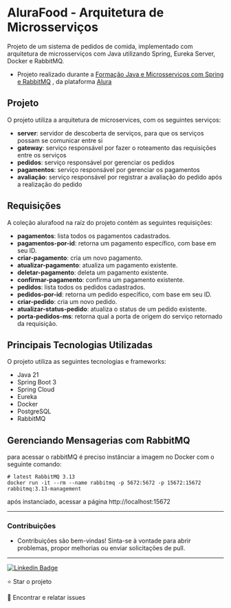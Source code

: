 # AluraFood - Arquitetura de Microsserviços

Projeto de um sistema de pedidos de comida, implementado com arquitetura de microsserviços com Java utilizando Spring, Eureka Server, Docker e RabbitMQ. 

- Projeto realizado durante a [Formação Java e Microsserviços com Spring e RabbitMQ](https://cursos.alura.com.br/formacao-java-microsservicos) , da plataforma [Alura](https://www.alura.com.br/)

## Projeto
O projeto utiliza a arquitetura de microservices, com os seguintes serviços:

* <b>server</b>: servidor de descoberta de serviços, para que os serviços possam se comunicar entre si
* <b>gateway</b>: serviço responsável por fazer o roteamento das requisições entre os serviços
* <b>pedidos</b>: serviço responsável por gerenciar os pedidos
* <b>pagamentos</b>: serviço responsável por gerenciar os pagamentos
* <b>avaliação</b>: serviço responsável por registrar a avaliação do pedido após a realização do pedido

## Requisições

A coleção alurafood na raíz do projeto contém as seguintes requisições:

* <b>pagamentos</b>: lista todos os pagamentos cadastrados.
* <b>pagamentos-por-id</b>: retorna um pagamento específico, com base em seu ID.
* <b>criar-pagamento</b>: cria um novo pagamento.
* <b>atualizar-pagamento</b>: atualiza um pagamento existente.
* <b>deletar-pagamento</b>: deleta um pagamento existente.
* <b>confirmar-pagamento</b>: confirma um pagamento existente.
* <b>pedidos</b>: lista todos os pedidos cadastrados.
* <b>pedidos-por-id</b>: retorna um pedido específico, com base em seu ID.
* <b>criar-pedido</b>: cria um novo pedido.
* <b>atualizar-status-pedido</b>: atualiza o status de um pedido existente.
* <b>porta-pedidos-ms</b>: retorna qual a porta de origem do serviço retornado da requisição.

## Principais Tecnologias Utilizadas
O projeto utiliza as seguintes tecnologias e frameworks:
* Java 21
* Spring Boot 3
* Spring Cloud
* Eureka
* Docker
* PostgreSQL
* RabbitMQ

## Gerenciando Mensagerias com RabbitMQ
para acessar o rabbitMQ é preciso instânciar a imagem no Docker com o seguinte comando:
```
# latest RabbitMQ 3.13
docker run -it --rm --name rabbitmq -p 5672:5672 -p 15672:15672 rabbitmq:3.13-management
```
após instanciado, acessar a página <a>http://localhost:15672</a>

<hr>

### Contribuições
* Contribuições são bem-vindas! Sinta-se à vontade para abrir problemas, propor melhorias ou enviar solicitações de pull.
<hr>

[![Linkedin Badge](https://img.shields.io/badge/-JeanCarlo-blue?style=flat-square&logo=Linkedin&logoColor=white&link=https://www.linkedin.com/in/jeancarlotorre619b/)](https://www.linkedin.com/in/jeancarlotorre619b/)

⭐️ Star o projeto

🐛 Encontrar e relatar issues